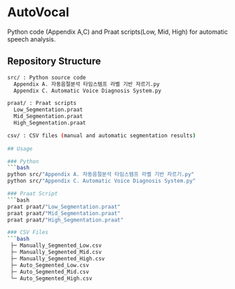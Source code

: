 # AutoVocal

Python code (Appendix A,C) and Praat scripts(Low, Mid, High) for automatic speech analysis.

## Repository Structure
```bash
src/ : Python source code
  Appendix A. 자동음절분석 타임스템프 라벨 기반 자르기.py
  Appendix C. Automatic Voice Diagnosis System.py

praat/ : Praat scripts
  Low_Segmentation.praat
  Mid_Segmentation.praat
  High_Segmentation.praat

csv/ : CSV files (manual and automatic segmentation results)
  
## Usage

### Python
```bash
python src/"Appendix A. 자동음절분석 타임스템프 라벨 기반 자르기.py"
python src/"Appendix C. Automatic Voice Diagnosis System.py"

### Praat Script
```bash
praat praat/"Low_Segmentation.praat"
praat praat/"Mid_Segmentation.praat"
praat praat/"High_Segmentation.praat"

### CSV Files
```bash
 ├─ Manually_Segmented_Low.csv
 ├─ Manually_Segmented_Mid.csv
 ├─ Manually_Segmented_High.csv
 ├─ Auto_Segmented_Low.csv
 ├─ Auto_Segmented_Mid.csv
 └─ Auto_Segmented_High.csv
